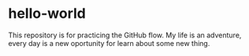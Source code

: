 # hello-world
This repository is for practicing the GitHub flow.
My life is an adventure, every day is a new oportunity for learn about some new thing.
